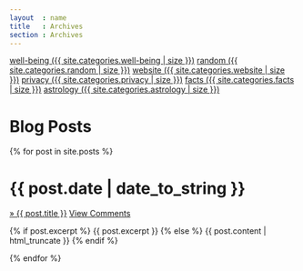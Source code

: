 ```yaml
---
layout  : name
title   : Archives
section : Archives
---
```


<div class="category">
<span class="cat">
    <a href="/well-being.html">well-being ({{ site.categories.well-being | size }})</a>
    <a href="/random.html">random ({{ site.categories.random | size }})</a>     
    <a href="/website.html">website ({{ site.categories.website | size }})</a>
    <a href="/privacy.html">privacy ({{ site.categories.privacy | size }})</a>
    <a href="/facts.html">facts ({{ site.categories.facts | size }})</a>
    <a href="/astrology.html">astrology ({{ site.categories.astrology | size }})</a>
    <!--a href="/books.html">books ({{ site.categories.books | size }})</a-->
</span>
</div>

Blog Posts
==========

{% for post in site.posts %}
<div class="section list">
  <h1>{{ post.date | date_to_string }}</h1>
  <p class="line">
    <a class="title" href="{{ post.url }}">&raquo; {{ post.title }}</a>
    <a class="comments" href="{{ post.url }}#disqus_thread">View Comments</a>
  </p>
  <p class="excerpt">{% if post.excerpt %}
	{{ post.excerpt }}
  {% else %}
    {{ post.content | html_truncate }}
  {% endif %}</p>
</div>
{% endfor %}

<script type="text/javascript">
    /* * * CONFIGURATION VARIABLES: EDIT BEFORE PASTING INTO YOUR WEBPAGE * * */
    var disqus_shortname = 'rosebery'; // required: replace example with your forum shortname

    /* * * DON'T EDIT BELOW THIS LINE * * */
    (function () {
        var s = document.createElement('script'); s.async = true;
        s.type = 'text/javascript';
        s.src = 'http://' + disqus_shortname + '.disqus.com/count.js';
        (document.getElementsByTagName('HEAD')[0] || document.getElementsByTagName('BODY')[0]).appendChild(s);
    }());
</script>

